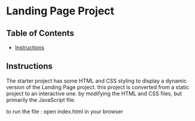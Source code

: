 # Landing Page Project

## Table of Contents

* [Instructions](#instructions)

## Instructions

The starter project has some HTML and CSS styling to display a dynamic version of the Landing Page project. this project is converted from a static project to an interactive one. by modifying the HTML and CSS files, but primarily the JavaScript file.

to run the file : open index.html in your browser

